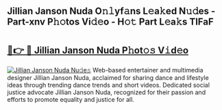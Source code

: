 ## Jillian Janson Nuda O𝚗𝚕yf𝚊ns L𝚎a𝚔ed N𝚞𝚍es - Part-xnv P𝚑𝚘tos Vi𝚍𝚎o - H𝚘𝚝 Part L𝚎a𝚔s TIFaF

# <h2><a href="http://kf0eamv.oniu.top/?m=Jillian+Janson+Nuda">🔗👉 🔴 Jillian Janson Nuda P𝚑ot𝚘𝚜 V𝚒d𝚎o</a></h2>

[![Jillian Janson Nuda Nu𝚍e𝚜](https://i.imgur.com/0qMVB7G.gif)](http://kf0eamv.oniu.top/?m=Jillian+Janson+Nuda)
Web-based entertainer and multimedia designer Jillian Janson Nuda, acclaimed for sharing dance and lifestyle ideas through trending dance trends and short videos. Dedicated social justice advocate Jillian Janson Nuda, recognized for their passion and efforts to promote equality and justice for all.  
